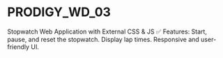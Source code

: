 # PRODIGY_WD_03
Stopwatch Web Application with External CSS &amp; JS ✅ Features:  Start, pause, and reset the stopwatch. Display lap times. Responsive and user-friendly UI.
